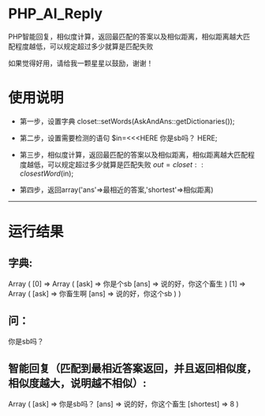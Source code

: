 # PHP_AI_Reply
PHP智能回复，相似度计算，返回最匹配的答案以及相似距离，相似距离越大匹配程度越低，可以规定超过多少就算是匹配失败

如果觉得好用，请给我一颗星星以鼓励，谢谢！

# 使用说明
* 第一步，设置字典
closet::setWords(AskAndAns::getDictionaries());

* 第二步，设置需要检测的语句
$in=<<<HERE
你是sb吗？
HERE;

 * 第三步，相似度计算，返回最匹配的答案以及相似距离，相似距离越大匹配程度越低，可以规定超过多少就算是匹配失败
$out= closet::closestWord($in);

* 第四步，返回array('ans'=>最相近的答案,'shortest'=>相似距离)
---------------------------------------------------------
# 运行结果
## 字典:
Array ( [0] => Array ( [ask] => 你是个sb [ans] => 说的好，你这个畜生 ) [1] => Array ( [ask] => 你畜生啊 [ans] => 说的好，你这个sb ) ) 


## 问：
你是sb吗？


## 智能回复（匹配到最相近答案返回，并且返回相似度，相似度越大，说明越不相似）:
Array ( [ask] => 你是sb吗？ [ans] => 说的好，你这个畜生 [shortest] => 8 )
